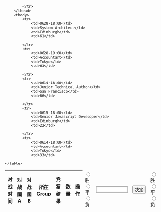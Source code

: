 <!DOCTYPE html>
<html lang="ja">
<head>
    <meta charset="UTF-8">
    <title>vue test</title>
    <script src="https://code.jquery.com/jquery-3.3.1.js"></script>
<script src="https://cdn.datatables.net/1.10.16/js/jquery.dataTables.min.js"></script>
<script src="https://cdn.datatables.net/1.10.16/js/dataTables.bootstrap4.min.js"></script>
 <link rel="stylesheet" type="text/css" href="https://cdnjs.cloudflare.com/ajax/libs/twitter-bootstrap/4.0.0/css/bootstrap.css">
</head>
<script>
$(document).ready(function() {
    $('#example').DataTable();
} );
</script>
<body>
<form>
<table id="example" class="table table-striped table-bordered" style="width:100%">
        <thead>
            <tr>
                <th>对战时间</th>
                <th>对战国A</th>
                <th>对战国B</th>
                <th>所在Group</th>
                <th>竞猜结果</th>
 	<th>数量</th>
	<th>操作</th>

            </tr>
        </thead>
        <tbody>
            <tr>
                <td>0628-18:00</td>
                <td>System Architect</td>
                <td>Edinburgh</td>
                <td>61</td>
 <td>
      <input type="radio" name="gakunen" value="won">胜
      <input type="radio" name="gakunen" value="peache">平
      <input type="radio" name="gakunen" value="fair">负
    </td>
	<td><input type="text" name="name" size="10" maxlength="10"></td>
	<td><input type="submit" value="决定"></td>


            </tr>
            <tr>
                <td>0628-19:00</td>
                <td>Accountant</td>
                <td>Tokyo</td>
                <td>63</td>
 <td>
      <input type="radio" name="gakunen" value="won">胜
      <input type="radio" name="gakunen" value="peache">平
      <input type="radio" name="gakunen" value="fair">负
    </td>
<td><input type="text" name="name" size="10" maxlength="10"></td>
<td><input type="submit" value="决定"></td>

            </tr>
            <tr>
                <td>0614-18:00</td>
                <td>Junior Technical Author</td>
                <td>San Francisco</td>
                <td>66</td>
 <td>
      <input type="radio" name="gakunen" value="won">胜
      <input type="radio" name="gakunen" value="peache">平
      <input type="radio" name="gakunen" value="fair">负
    </td>
<td><input type="text" name="name" size="10" maxlength="10"></td>
<td><input type="submit" value="决定"></td>

            </tr>
            <tr>
                <td>0615-18:00</td>
                <td>Senior Javascript Developer</td>
                <td>Edinburgh</td>
                <td>22</td>
 <td>
      <input type="radio" name="gakunen" value="won">胜
      <input type="radio" name="gakunen" value="peache">平
      <input type="radio" name="gakunen" value="fair">负
    </td>
<td><input type="text" name="name" size="10" maxlength="10"></td>
<td><input type="submit" value="决定"></td>

            </tr>
            <tr>
                <td>0614-18:00</td>
                <td>Accountant</td>
                <td>Tokyo</td>
                <td>33</td>
 <td>
      <input type="radio" name="gakunen" value="won">胜
      <input type="radio" name="gakunen" value="peache">平
      <input type="radio" name="gakunen" value="fair">负
    </td>
<td><input type="text" name="name" size="10" maxlength="10"></td>
<td><input type="submit" value="决定"></td>
            </tr>
        </tbody>

    </table>
</form>

<link rel="stylesheet" type="text/css" href="https://cdn.datatables.net/1.10.16/css/dataTables.bootstrap4.min.css">
</body>
</html>
